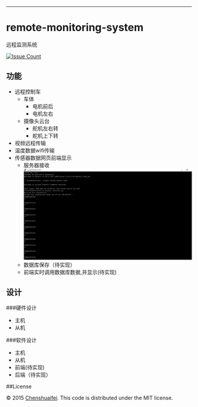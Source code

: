

---

# remote-monitoring-system
远程监测系统

[![Issue Count](https://codeclimate.com/repos/5666e97318d0ce159e0003a2/badges/66ebb9f8794585b32de1/issue_count.svg)](https://codeclimate.com/repos/5666e97318d0ce159e0003a2/feed)

## **功能**

* 远程控制车
  * 车体 
     * 电机前后
     * 电机左右  
  * 摄像头云台
     * 舵机左右转
     * 舵机上下转
* 视频远程传输
* 温度数据wifi传输 
* 传感器数据网页前端显示 
  * 服务器接收![](up.png)
  * 数据库保存（待实现）
  * 前端实时调用数据库数据,并显示(待实现)  

## **设计** 

###硬件设计
* 主机
* 从机   

###软件设计 

* 主机
* 从机
* 前端(待实现)
* 后端（待实现）

##License

© 2015 [Chenshuaifei][mindthink]. This code is distributed under the MIT license.

[mindthink]: http://chenshuaifei.gotoip2.com/
